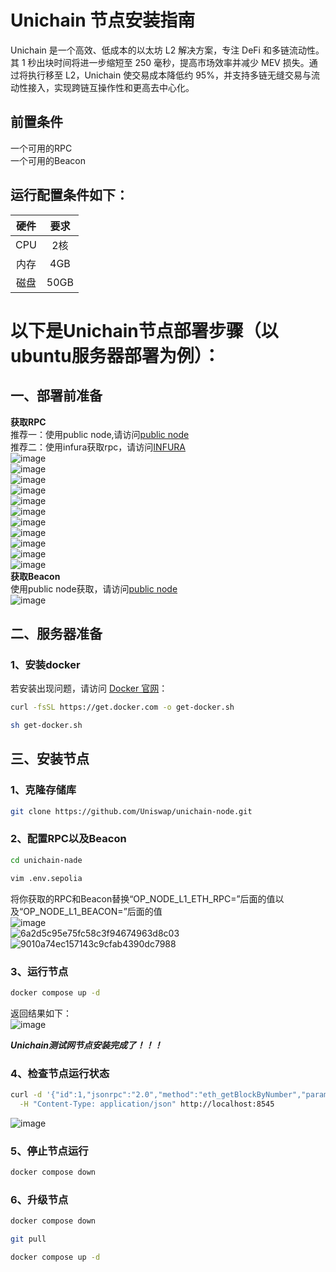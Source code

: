 # Unichain 节点安装指南  

Unichain 是一个高效、低成本的以太坊 L2 解决方案，专注 DeFi 和多链流动性。其 1 秒出块时间将进一步缩短至 250 毫秒，提高市场效率并减少 MEV 损失。通过将执行移至 L2，Unichain 使交易成本降低约 95%，并支持多链无缝交易与流动性接入，实现跨链互操作性和更高去中心化。  

## 前置条件  
一个可用的RPC  
一个可用的Beacon  
## 运行配置条件如下：  
|  硬件   |  要求   |
|:----:|:----:|
|   CPU  |  2核   |
|   内存  |  4GB   |
|   磁盘  |  50GB   |


# 以下是Unichain节点部署步骤（以ubuntu服务器部署为例）：  
## 一、部署前准备   
**获取RPC**  
推荐一：使用public node,请访问[public node](https://ethereum-holesky-rpc.publicnode.com/?sepolia)  
推荐二：使用infura获取rpc，请访问[INFURA](https://www.infura.io/zh)    
![image](https://github.com/user-attachments/assets/88303fcc-a626-4d6b-a76f-1a243889274d)  
![image](https://github.com/user-attachments/assets/c1865b85-9e14-4e39-bbc6-387cadde3311)  
![image](https://github.com/user-attachments/assets/2db0c581-d422-4952-8a77-2cf1d9fc7cbb)  
![image](https://github.com/user-attachments/assets/30bc5d0a-0ece-4875-b7a0-829f89467f76)  
![image](https://github.com/user-attachments/assets/8fa35b01-4777-47ea-b363-74ef1d60bf33)  
![image](https://github.com/user-attachments/assets/b1176f4d-605d-43a8-9dea-7a13cca8f426)  
![image](https://github.com/user-attachments/assets/875b5b22-fe1d-4609-98a5-6a358231d473)  
![image](https://github.com/user-attachments/assets/a369b315-f957-4cf2-8d76-6971840b44cf)  
![image](https://github.com/user-attachments/assets/5fc7e0a6-06d9-445e-b909-22b237de3b6e)  
![image](https://github.com/user-attachments/assets/805e2ef6-3fc5-4e7d-892b-3e8bfbcb53a5)  
![image](https://github.com/user-attachments/assets/df584a5f-fce3-4a24-bd23-2ca8948a7077)  
**获取Beacon**  
使用public node获取，请访问[public node](https://ethereum-holesky-rpc.publicnode.com/?sepolia)  
![image](https://github.com/user-attachments/assets/b648220b-38ba-446d-8f61-029845d5e1a8)   

## 二、服务器准备  
### 1、安装docker  
   若安装出现问题，请访问 [Docker 官网](https://docs.docker.com/engine/install/)：
   ```bash
   curl -fsSL https://get.docker.com -o get-docker.sh
   ```
   ```bash
   sh get-docker.sh
   ```
## 三、安装节点  
### 1、克隆存储库  
```bash
git clone https://github.com/Uniswap/unichain-node.git
```
### 2、配置RPC以及Beacon 
```bash
cd unichain-nade
```
```bash
vim .env.sepolia
```
将你获取的RPC和Beacon替换“OP_NODE_L1_ETH_RPC=”后面的值以及“OP_NODE_L1_BEACON=”后面的值  
![image](https://github.com/user-attachments/assets/fe2ed6e1-090b-42ba-977a-f725973b7168)  
![6a2d5c95e75fc58c3f94674963d8c03](https://github.com/user-attachments/assets/ed1e538c-1b5e-48af-af7b-7bf65c898359)  
![9010a74ec157143c9cfab4390dc7988](https://github.com/user-attachments/assets/e96f69ed-7344-422e-ac95-1f9ee219150c)  

### 3、运行节点  
```bash
docker compose up -d
```
返回结果如下：  
![image](https://github.com/user-attachments/assets/1bc71188-ffd2-4290-8f62-28eac586c30f)  

***Unichain测试网节点安装完成了！！！***  

### 4、检查节点运行状态  
```bash
curl -d '{"id":1,"jsonrpc":"2.0","method":"eth_getBlockByNumber","params":["latest",false]}' \
  -H "Content-Type: application/json" http://localhost:8545
```
![image](https://github.com/user-attachments/assets/10a6b451-09c3-46a2-bc20-0c904e3f95c9)  

### 5、停止节点运行  
```bash
docker compose down
```
### 6、升级节点  
```bash
docker compose down
```
```bash
git pull
```
```bash
docker compose up -d
```
